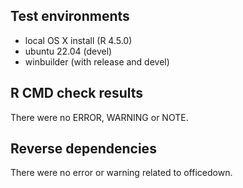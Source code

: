 ## Test environments

- local OS X install (R 4.5.0)
- ubuntu 22.04 (devel)
- winbuilder (with release and devel) 

## R CMD check results

There were no ERROR, WARNING or NOTE.

## Reverse dependencies

There were no error or warning related to officedown.
